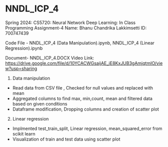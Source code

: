 # NNDL_ICP_4
Spring 2024: CS5720: Neural Network Deep Learning: In Class Programming Assignment-4
Name: Bhanu Chandrika Lakkimsetti   ID: 700747439 

Code File - NNDL_ICP_4 (Data Manipulation).ipynb, NNDL_ICP_4 (Linear Regression).ipynb 

Document- NNDL_ICP_4.DOCX   Video Link: https://drive.google.com/file/d/10YCACWGsaijAE_iE8KxJUB3gAmjqtmIO/view?usp=sharing

1. Data manipulation 
  - Read data from CSV file , Checked for null values and replaced with mean
  - Aggregated columns to find max, min,count, mean and filtered data based on given conditions
  - Dataframe modification, Dropping columns and creation of scatter plot 
  
2. Linear regression
  - Implmented test_train_split, Linear regression, mean_squared_error from scikit learn
  - Visualization of train and test data using scatter plot
